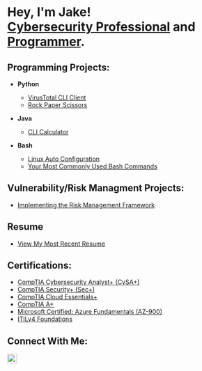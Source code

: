 <h1>Hey, I'm Jake!<br/><a href=https://linkedin.com/in/jake-espinosa>Cybersecurity Professional</a> and <a href="https://github.com/jakeEspinosa">Programmer</a>.</h1>

<h2>Programming Projects:</h2>

- <b>Python</b>
  - [VirusTotal CLI Client](https://github.com/jakeEspinosa/virusTotalCLI)
  - [Rock Paper Scissors](https://github.com/jakeEspinosa/rockPaperScissors)
  
- <b>Java</b>
  - [CLI Calculator](https://github.com/jakeEspinosa/cliCalculator)

- <b>Bash</b>
  - [Linux Auto Configuration](https://github.com/jakeEspinosa/ubuntuStartupScript)
  - [Your Most Commonly Used Bash Commands](https://github.com/jakeEspinosa/bashCommandHistory)

<h2>Vulnerability/Risk Managment Projects:</h2>

- [Implementing the Risk Management Framework](https://github.com/jakeEspinosa/riskManagementFramework)

<h2>Resume</h2>

- [View My Most Recent Resume](https://github.com/jakeEspinosa/resume)

<h2>Certifications:</h2>

- [CompTIA Cybersecurity Analyst+ (CySA+)](https://imgur.com/YNcFHPs)
- [CompTIA Security+ (Sec+)](https://imgur.com/vt1CmaG)
- [CompTIA Cloud Essentials+](https://imgur.com/GkERQRO)
- [CompTIA A+](https://imgur.com/UiYtFQE)
- [Microsoft Certified: Azure Fundamentals (AZ-900)](https://imgur.com/CjBH7ME)
- [ITILv4 Foundations](https://imgur.com/A7wD6qm)

<h2>Connect With Me:</h2>

[<img align="left" alt="JoshMadakor | LinkedIn" width="22px" src="https://cdn.jsdelivr.net/npm/simple-icons@v3/icons/linkedin.svg" />][linkedin]

[linkedin]: https://linkedin.com/in/jake-espinosa
